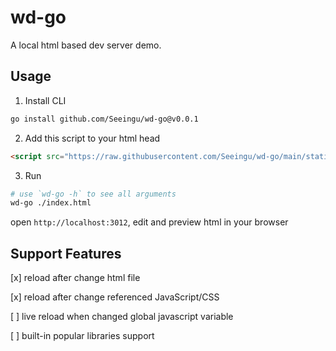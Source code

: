 # wd-go

A local html based dev server demo.

## Usage

1. Install CLI

```bash
go install github.com/Seeingu/wd-go@v0.0.1
```

2. Add this script to your html head
```html
<script src="https://raw.githubusercontent.com/Seeingu/wd-go/main/static/reload.js?host=localhost"></script>
```

3. Run 

```bash
# use `wd-go -h` to see all arguments 
wd-go ./index.html
```

open `http://localhost:3012`, edit and preview html in your browser

## Support Features

[x] reload after change html file 

[x] reload after change referenced JavaScript/CSS

[ ] live reload when changed global javascript variable

[ ] built-in popular libraries support